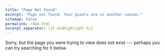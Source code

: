 ```yaml
---
title: "Page Not Found"
excerpt: "Page not found. Your pixels are in another canvas."
sitemap: false
permalink: /404.html
excerpt_separator: \{% endhighlight %\}
---
```

Sorry, but the page you were trying to view does not exist --- perhaps you can try searching for it below.